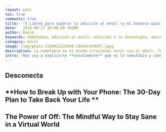 ```yaml
---
layout: post
toc: true
comments: true
title:  "3 Libros para superar la adicción al móvil (y mi honesta opinión sobre cada uno de ellos)"
date:   2018-09-17 10:00:00 +0200
author: David
keywords: nomofobia, adiccion al movil, adicción a la tecnología, adicción a fortnite, libros
category: móvil
image: /img/photo-1529912522945-c03e4c470d5f.jpeg
description: La nomofobia es el miedo irracional estar sin el móvil. Te cuento qué es y cómo evitar la adicción al móvil.
intro: "Hoy voy a explicarte **exactamente** qué es la nomofobia y cómo evitarla.<br><br>De hecho, estas son las mismas técnicas que me han ayudado a reducir mi uso del móvil diario de 150 veces a solo 20 veces al día.<br><br>Así que si no eres súper entendido en psicología (como yo) te encantarán los sencillos pasos de esta guía.<br><br>Vamos a empezar."
---
```


## **Desconecta**

## **How to Break Up with Your Phone: The 30-Day Plan to Take Back Your Life **

## **The Power of Off: The Mindful Way to Stay Sane in a Virtual World**